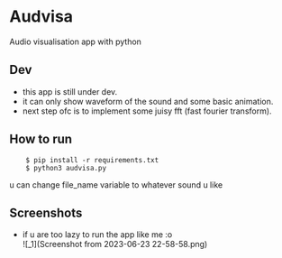 # Audvisa
Audio visualisation app with python

## Dev
-   this app is still under dev.   
-   it can only show waveform of the sound and some basic animation.
-   next step ofc is to implement some juisy fft (fast fourier transform).

## How to run
```
    $ pip install -r requirements.txt
    $ python3 audvisa.py
```
u can change file_name variable to whatever sound u like

## Screenshots
-   if u are too lazy to run the app like me :o   
![_1](Screenshot from 2023-06-23 22-58-58.png)